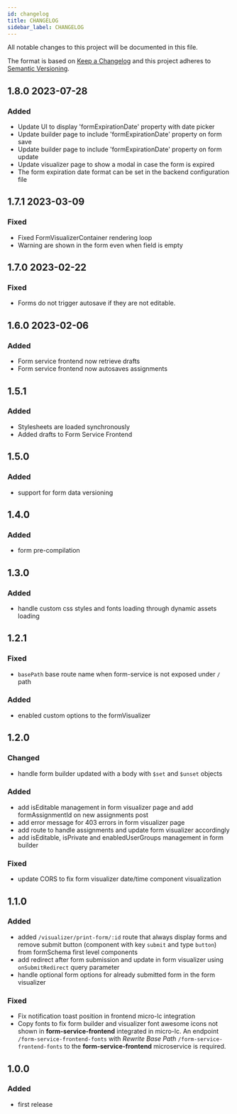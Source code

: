 ```yaml
---
id: changelog
title: CHANGELOG
sidebar_label: CHANGELOG
---
```

All notable changes to this project will be documented in this file.

The format is based on [Keep a Changelog](http://keepachangelog.com/en/1.0.0/)
and this project adheres to [Semantic Versioning](http://semver.org/spec/v2.0.0.html).

## 1.8.0 2023-07-28

### Added

- Update UI to display 'formExpirationDate' property with date picker
- Update builder page to include 'formExpirationDate' property on form save
- Update builder page to include 'formExpirationDate' property on form update
- Update visualizer page to show a modal in case the form is expired
- The form expiration date format can be set in the backend configuration file

## 1.7.1 2023-03-09

### Fixed

- Fixed FormVisualizerContainer rendering loop
- Warning are shown in the form even when field is empty

## 1.7.0 2023-02-22

### Fixed

- Forms do not trigger autosave if they are not editable.

## 1.6.0 2023-02-06

### Added

- Form service frontend now retrieve drafts
- Form service frontend now autosaves assignments

## 1.5.1

### Added

- Stylesheets are loaded synchronously
- Added drafts to Form Service Frontend

## 1.5.0

### Added

- support for form data versioning

## 1.4.0

### Added

- form pre-compilation

## 1.3.0

### Added

- handle custom css styles and fonts loading through dynamic assets loading

## 1.2.1

### Fixed

- `basePath` base route name when form-service is not exposed under `/` path

### Added

- enabled custom options to the formVisualizer

## 1.2.0

### Changed

- handle form builder updated with a body with `$set` and `$unset` objects

### Added

- add isEditable management in form visualizer page and add formAssignmentId on new assignments post
- add error message for 403 errors in form visualizer page
- add route to handle assignments and update form visualizer accordingly
- add isEditable, isPrivate and enabledUserGroups management in form builder

### Fixed

- update CORS to fix form visualizer date/time component visualization

## 1.1.0

### Added

- added `/visualizer/print-form/:id` route that always display forms and remove submit button (component with key `submit` and type `button`) from formSchema first level components
- add redirect after form submission and update in form visualizer using `onSubmitRedirect` query parameter
- handle optional form options for already submitted form in the form visualizer

### Fixed

- Fix notification toast position in frontend micro-lc integration
- Copy fonts to fix form builder and visualizer font awesome icons not shown in **form-service-frontend** integrated in micro-lc. An endpoint `/form-service-frontend-fonts` with *Rewrite Base Path* `/form-service-frontend-fonts` to the **form-service-frontend** microservice is required.

## 1.0.0

### Added

- first release
